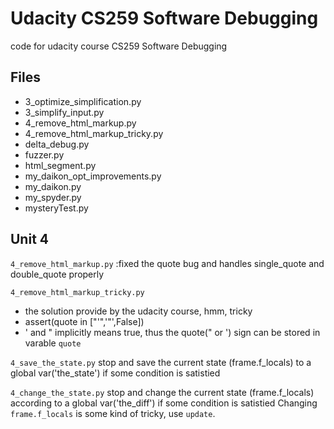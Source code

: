 Udacity CS259 Software Debugging
================================

code for udacity course CS259 Software Debugging

Files
-----

* 3_optimize_simplification.py
* 3_simplify_input.py
* 4_remove_html_markup.py
* 4_remove_html_markup_tricky.py
* delta_debug.py
* fuzzer.py
* html_segment.py
* my_daikon_opt_improvements.py
* my_daikon.py
* my_spyder.py
* mysteryTest.py

Unit 4
------
`4_remove_html_markup.py` :fixed the quote bug and handles single_quote and double_quote properly

`4_remove_html_markup_tricky.py` 
* the solution provide by the udacity course, hmm, tricky
* assert(quote in ["'",'"',False])
* ' and " implicitly means true, thus the quote(" or ') sign can be stored in varable `quote`

`4_save_the_state.py`
stop and save the current state (frame.f_locals) to a global var('the_state') if some condition is satistied

`4_change_the_state.py`
stop and change the current state (frame.f_locals) according to a global var('the_diff') if some condition is satistied
Changing `frame.f_locals` is some kind of tricky, use `update`.
